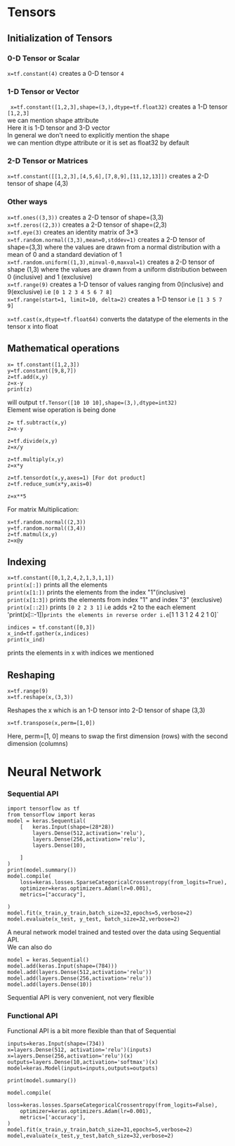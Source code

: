 # Tensors  


## Initialization of Tensors  

### 0-D Tensor or Scalar  
 `x=tf.constant(4)` 
  creates a 0-D tensor `4`

### 1-D Tensor or Vector  
` x=tf.constant([1,2,3],shape=(3,),dtype=tf.float32)`
 creates a 1-D tensor `[1,2,3]`  
we can mention shape attribute  
Here it is 1-D tensor and 3-D vector  
In general we don't need to explicitly mention the shape  
we can mention dtype attribute or it is set as float32 by default 

### 2-D Tensor or Matrices
`x=tf.constant([[1,2,3],[4,5,6],[7,8,9],[11,12,13]])`
creates a 2-D tensor of shape (4,3)  

### Other ways
`x=tf.ones((3,3))` creates a 2-D tensor of shape=(3,3)  
`x=tf.zeros((2,3))` creates a 2-D tensor of shape=(2,3)  
`x=tf.eye(3)` creates an identity matrix of 3*3  
`x=tf.random.normal((3,3),mean=0,stddev=1)` creates a 2-D tensor of shape=(3,3) where the values are drawn from a normal distribution with a mean of 0 and a standard deviation of 1  
`x=tf.random.uniform((1,3),minval-0,maxval=1)` creates a 2-D tensor of shape (1,3)  where the values are drawn from a uniform distribution between 0 (inclusive) and 1 (exclusive)  
`x=tf.range(9)` creates a 1-D tensor of values ranging from 0(inclusive) and 9(exclusive) i.e `[0 1 2 3 4 5 6 7 8]`  
`x=tf.range(start=1, limit=10, delta=2)` creates a 1-D tensor i.e `[1 3 5 7 9]`

`x=tf.cast(x,dtype=tf.float64)` converts the datatype of the elements in the tensor x into float  


## Mathematical operations  
```
x= tf.constant([1,2,3])  
y=tf.constant([9,8,7])  
z=tf.add(x,y)
z=x-y
print(z)  
```
will output `tf.Tensor([10 10 10],shape=(3,),dtype=int32)`  
Element wise operation is being done  
```
z= tf.subtract(x,y)  
z=x-y  
  
z=tf.divide(x,y)  
z=x/y  
  
z=tf.multiply(x,y)  
z=x*y  
  
z=tf.tensordot(x,y,axes=1) [For dot product]  
z=tf.reduce_sum(x*y,axis=0)  
  
z=x**5  

```

For matrix Multiplication:
```
x=tf.random.normal((2,3))  
y=tf.random.normal((3,4))  
z=tf.matmul(x,y)  
z=x@y  
```

## Indexing

`x=tf.constant([0,1,2,4,2,1,3,1,1])`  
`print(x[:])` prints all the elements  
`print(x[1:])` prints the elements from the index "1"(inclusive)  
`print(x[1:3])` prints the elements from index "1" and index "3" (exclusive)  
`print(x[::2])` prints `[0 2 2 3 1]` i.e adds +2 to the each element  
'print(x[::-1])` prints the elements in reverse order i.e `[1 1 3 1 2 4 2 1 0]`  

```
indices = tf.constant([0,3])  
x_ind=tf.gather(x,indices)  
print(x_ind)  
```
prints the elements in x with indices we mentioned  

## Reshaping

```
x=tf.range(9)  
x=tf.reshape(x,(3,3))  
```
Reshapes the x which is an 1-D tensor into 2-D tensor of shape (3,3)  

```
x=tf.transpose(x,perm=[1,0])  
```
Here, perm=[1, 0] means to swap the first dimension (rows) with the second dimension (columns)  
  
  
  
  
# Neural Network  
### Sequential API  
```
import tensorflow as tf  
from tensorflow import keras  
model = keras.Sequential(  
    [   keras.Input(shape=(28*28))
        layers.Dense(512,activation='relu'),  
        layers.Dense(256,activation='relu'),  
        layers.Dense(10),  

    ]
)  
print(model.summary())  
model.compile(  
    loss=keras.losses.SparseCategoricalCrossentropy(from_logits=True),  
    optimizer=keras.optimizers.Adam(lr=0.001),  
    metrics=["accuracy"],  

)  
model.fit(x_train,y_train,batch_size=32,epochs=5,verbose=2)  
model.evaluate(x_test, y_test, batch_size=32,verbose=2)  
```  
A neural network model trained and tested over the data using Sequential API.  
We can also do  
```
model = keras.Sequential()  
model.add(keras.Input(shape=(784)))  
model.add(layers.Dense(512,activation='relu'))  
model.add(layers.Dense(256,activation='relu'))  
model.add(layers.Dense(10))  
```  
Sequential API is very convenient, not very flexible  

### Functional API

Functional API is a bit more flexible than that of Sequential  

```
inputs=keras.Input(shape=(734))  
x=layers.Dense(512, activation='relu')(inputs)  
x=layers.Dense(256,activation='relu')(x)  
outputs=layers.Dense(10,activation='softmax')(x)  
model=keras.Model(inputs=inputs,outputs=outputs)  
    
print(model.summary())  
  
model.compile(
    loss=keras.losses.SparseCategoricalCrossentropy(from_logits=False),  
    optimizer=keras.optimizers.Adam(lr=0.001),  
    metrics=['accuracy'],  
)  
model.fit(x_train,y_train,batch_size=31,epochs=5,verbose=2)  
model,evaluate(x_test,y_test,batch_size=32,verbose=2)  
```




